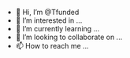 - 👋 Hi, I’m @Tfunded
- 👀 I’m interested in ...
- 🌱 I’m currently learning ...
- 💞️ I’m looking to collaborate on ...
- 📫 How to reach me ...

<!---
Tfunded/Tfunded is a ✨ special ✨ repository because its `README.md` (this file) appears on your GitHub profile.
You can click the Preview link to take a look at your changes.
--->
